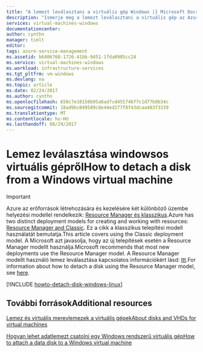 ```yaml
---
title: "A lemezt leválasztani a virtuális gép Windows |} Microsoft Docs"
description: "Ismerje meg a lemezt leválasztani a virtuális gép az Azure-ban a klasszikus üzembe helyezési modellben."
services: virtual-machines-windows
documentationcenter: 
author: cynthn
manager: timlt
editor: 
tags: azure-service-management
ms.assetid: b6406768-1726-41bb-9451-1fda0905cc24
ms.service: virtual-machines-windows
ms.workload: infrastructure-services
ms.tgt_pltfrm: vm-windows
ms.devlang: na
ms.topic: article
ms.date: 02/24/2017
ms.author: cynthn
ms.openlocfilehash: 650c7e10150b95a6ad7cd455746f7c1d77b9b34c
ms.sourcegitcommit: 18ad9bc049589c8e44ed277f8f43dcaa483f3339
ms.translationtype: MT
ms.contentlocale: hu-HU
ms.lasthandoff: 08/29/2017
---
```

# <a name="how-to-detach-a-disk-from-a-windows-virtual-machine"></a><span data-ttu-id="a2c1f-103">Lemez leválasztása windowsos virtuális gépről</span><span class="sxs-lookup"><span data-stu-id="a2c1f-103">How to detach a disk from a Windows virtual machine</span></span>
> [!IMPORTANT]
> <span data-ttu-id="a2c1f-104">Azure az erőforrások létrehozására és kezelésére két különböző üzembe helyezési modellel rendelkezik: [Resource Manager és klasszikus](../../../resource-manager-deployment-model.md).</span><span class="sxs-lookup"><span data-stu-id="a2c1f-104">Azure has two distinct deployment models for creating and working with resources: [Resource Manager and Classic](../../../resource-manager-deployment-model.md).</span></span> <span data-ttu-id="a2c1f-105">Ez a cikk a klasszikus telepítési modell használatát bemutatja.</span><span class="sxs-lookup"><span data-stu-id="a2c1f-105">This article covers using the Classic deployment model.</span></span> <span data-ttu-id="a2c1f-106">A Microsoft azt javasolja, hogy az új telepítések esetén a Resource Manager modellt használja.</span><span class="sxs-lookup"><span data-stu-id="a2c1f-106">Microsoft recommends that most new deployments use the Resource Manager model.</span></span> <span data-ttu-id="a2c1f-107">A Resource Manager modellt használó lemez leválasztása kapcsolatos információkért lásd: [Itt](../../virtual-machines-windows-detach-disk.md?toc=%2fazure%2fvirtual-machines%2fwindows%2ftoc.json).</span><span class="sxs-lookup"><span data-stu-id="a2c1f-107">For information about how to detach a disk using the Resource Manager model, see [here](../../virtual-machines-windows-detach-disk.md?toc=%2fazure%2fvirtual-machines%2fwindows%2ftoc.json).</span></span>

[!INCLUDE [howto-detach-disk-windows-linux](../../../../includes/howto-detach-disk-windows-linux.md)]

## <a name="additional-resources"></a><span data-ttu-id="a2c1f-108">További források</span><span class="sxs-lookup"><span data-stu-id="a2c1f-108">Additional resources</span></span>
[<span data-ttu-id="a2c1f-109">Lemez és virtuális merevlemezek a virtuális gépek</span><span class="sxs-lookup"><span data-stu-id="a2c1f-109">About disks and VHDs for virtual machines</span></span>](../about-disks-and-vhds.md?toc=%2fazure%2fvirtual-machines%2fwindows%2ftoc.json)

[<span data-ttu-id="a2c1f-110">Hogyan lehet adatlemezt csatolni egy Windows rendszerű virtuális gép</span><span class="sxs-lookup"><span data-stu-id="a2c1f-110">How to attach a data disk to a Windows virtual machine</span></span>](attach-disk.md)
